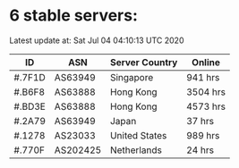 # 6 stable servers:

Latest update at: Sat Jul 04 04:10:13 UTC 2020

| ID | ASN | Server Country | Online |
| -- | --- | -------------- | ------ |
| #.7F1D | AS63949 | Singapore | 941 hrs |
| #.B6F8 | AS63888 | Hong Kong | 3504 hrs |
| #.BD3E | AS63888 | Hong Kong | 4573 hrs |
| #.2A79 | AS63949 | Japan | 37 hrs |
| #.1278 | AS23033 | United States | 989 hrs |
| #.770F | AS202425 | Netherlands | 24 hrs |

